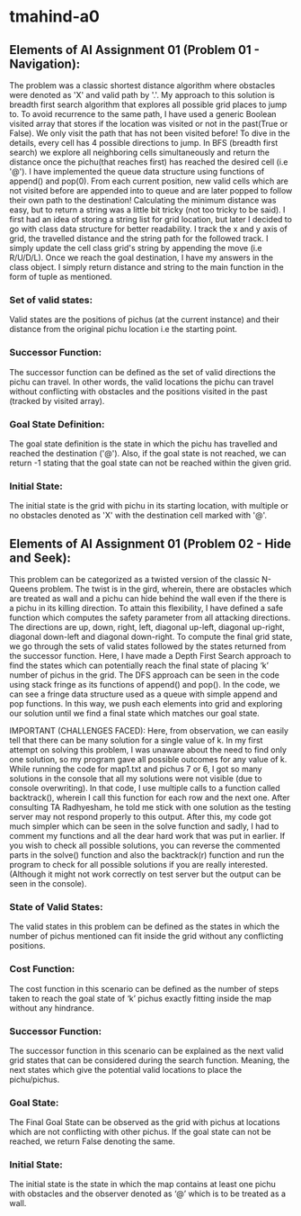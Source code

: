 # tmahind-a0


## Elements of AI Assignment 01 (Problem 01 - Navigation):

The problem was a classic shortest distance algorithm where obstacles were denoted as 'X' and valid path by '.'.
My approach to this solution is breadth first search algorithm that explores all possible grid places to jump to.
To avoid recurrence to the same path, I have used a generic Boolean visited array that stores if the location was visited or not in the past(True or False). 
We only visit the path that has not been visited before!
To dive in the details, every cell has 4 possible directions to jump. In BFS (breadth first search) we explore all neighboring cells simultaneously and return the distance once the pichu(that reaches first) has reached the desired cell (i.e '@').
I have implemented the queue data structure using functions of append() and pop(0).
From each current position, new valid cells which are not visited before are appended into to queue and are later popped to follow their own path to the destination!
Calculating the minimum distance was easy, but to return a string was a little bit tricky (not too tricky to be said). 
I first had an idea of storing a string list for grid location, but later I decided to go with class data structure for better readability.
I track the x and y axis of grid, the travelled distance and the string path for the followed track. I simply update the cell class grid's string by appending the move (i.e R/U/D/L). Once we reach the goal destination, I have my answers in the class object. I simply return distance and string to the main function in the form of tuple as mentioned. 


### Set of valid states: 
Valid states are the positions of pichus (at the current instance) and their distance from the original pichu location i.e the starting point. 

### Successor Function: 
The successor function can be defined as the set of valid directions the pichu can travel. In other words, the valid locations the pichu can travel without conflicting with obstacles and the positions visited in the past (tracked by visited array).

### Goal State Definition:
The goal state definition is the state in which the pichu has travelled and reached the destination ('@'). Also, if the goal state is not reached, we can return -1 stating that the goal state can not be reached within the given grid.

### Initial State:
The initial state is the grid with pichu in its starting location, with multiple or no obstacles denoted as 'X' with the destination cell marked with '@'.



## Elements of AI Assignment 01 (Problem 02 -  Hide and Seek):

This problem can be categorized as a twisted version of the classic N-Queens problem. The twist is in the gird, wherein, there are obstacles which are treated as wall and a pichu can hide behind the wall even if the there is a pichu in its killing direction. 
To attain this flexibility, I have defined a safe function which computes the safety parameter from all attacking directions. The directions are up, down, right, left, diagonal up-left, diagonal up-right, diagonal down-left and diagonal down-right. 
To compute the final grid state, we go through the sets of valid states followed by the states returned from the successor function. Here, I have made a Depth First Search approach to find the states which can potentially reach the final state of placing ‘k’ number of pichus in the grid. The DFS approach can be seen in the code using stack fringe as its functions of append() and pop().  In the code, we can see a fringe data structure used as a queue with simple append and pop functions. In this way, we push each elements into grid and exploring our solution until we find a final state which matches our goal state.

IMPORTANT (CHALLENGES FACED):
Here, from observation, we can easily tell that there can be many solution for a single value of k. In my first attempt on solving this problem, I was unaware about the need to find only one solution, so my program gave all possible outcomes for any value of k. While running the code for map1.txt and pichus 7 or 6, I got so many solutions in the console that all my solutions were not visible (due to console overwriting). In that code, I use multiple calls to a function called backtrack(), wherein I call this function for each row and the next one. 
After consulting TA Radhyesham, he told me stick with one solution as the testing server may not respond properly to this output. After this, my code got much simpler which can be seen in the solve function and sadly, I had to comment my functions and all the dear hard work that was put in earlier. If you wish to check all possible solutions, you can reverse the commented parts in the solve() function and also the backtrack(r) function and run the program to check for all possible solutions if you are really interested. (Although it might not work correctly on test server but the output can be seen in the console). 


### State of Valid States: 
The valid states in this problem can be defined as the states in which the number of pichus mentioned can fit inside the grid without any conflicting positions.

### Cost Function:
The cost function in this scenario can be defined as the number of steps taken to reach the goal state of ‘k’ pichus exactly fitting inside the map without any hindrance.

### Successor Function:
The successor function in this scenario can be explained as the next valid grid states that can be considered during the search function. Meaning, the next states which give the potential valid locations to place the pichu/pichus.
 
### Goal State:
The Final Goal State can be observed as the grid with pichus at locations which are not conflicting with other pichus. If the goal state can not be reached, we return False denoting the same.

### Initial State:
The initial state is the state in which the map contains at least one pichu with obstacles and the observer denoted as ‘@’ which is to be treated as a wall. 
